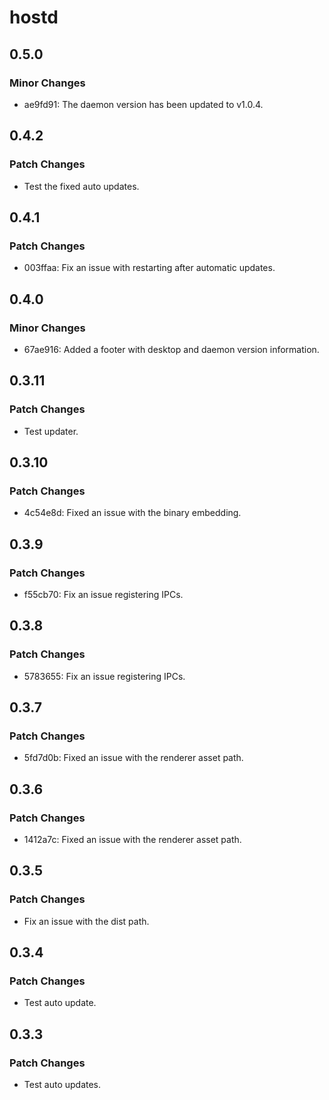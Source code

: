 # hostd

## 0.5.0

### Minor Changes

- ae9fd91: The daemon version has been updated to v1.0.4.

## 0.4.2

### Patch Changes

- Test the fixed auto updates.

## 0.4.1

### Patch Changes

- 003ffaa: Fix an issue with restarting after automatic updates.

## 0.4.0

### Minor Changes

- 67ae916: Added a footer with desktop and daemon version information.

## 0.3.11

### Patch Changes

- Test updater.

## 0.3.10

### Patch Changes

- 4c54e8d: Fixed an issue with the binary embedding.

## 0.3.9

### Patch Changes

- f55cb70: Fix an issue registering IPCs.

## 0.3.8

### Patch Changes

- 5783655: Fix an issue registering IPCs.

## 0.3.7

### Patch Changes

- 5fd7d0b: Fixed an issue with the renderer asset path.

## 0.3.6

### Patch Changes

- 1412a7c: Fixed an issue with the renderer asset path.

## 0.3.5

### Patch Changes

- Fix an issue with the dist path.

## 0.3.4

### Patch Changes

- Test auto update.

## 0.3.3

### Patch Changes

- Test auto updates.
